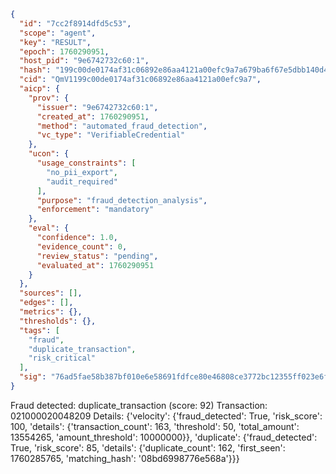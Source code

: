 ```json
{
  "id": "7cc2f8914dfd5c53",
  "scope": "agent",
  "key": "RESULT",
  "epoch": 1760290951,
  "host_pid": "9e6742732c60:1",
  "hash": "199c00de0174af31c06892e86aa4121a00efc9a7a679ba6f67e5dbb140d4f27b",
  "cid": "QmV1199c00de0174af31c06892e86aa4121a00efc9a7",
  "aicp": {
    "prov": {
      "issuer": "9e6742732c60:1",
      "created_at": 1760290951,
      "method": "automated_fraud_detection",
      "vc_type": "VerifiableCredential"
    },
    "ucon": {
      "usage_constraints": [
        "no_pii_export",
        "audit_required"
      ],
      "purpose": "fraud_detection_analysis",
      "enforcement": "mandatory"
    },
    "eval": {
      "confidence": 1.0,
      "evidence_count": 0,
      "review_status": "pending",
      "evaluated_at": 1760290951
    }
  },
  "sources": [],
  "edges": [],
  "metrics": {},
  "thresholds": {},
  "tags": [
    "fraud",
    "duplicate_transaction",
    "risk_critical"
  ],
  "sig": "76ad5fae58b387bf010e6e58691fdfce80e46808ce3772bc12355ff023e6f74f"
}
```

Fraud detected: duplicate_transaction (score: 92)
Transaction: 021000020048209
Details: {'velocity': {'fraud_detected': True, 'risk_score': 100, 'details': {'transaction_count': 163, 'threshold': 50, 'total_amount': 13554265, 'amount_threshold': 10000000}}, 'duplicate': {'fraud_detected': True, 'risk_score': 85, 'details': {'duplicate_count': 162, 'first_seen': 1760285765, 'matching_hash': '08bd6998776e568a'}}}